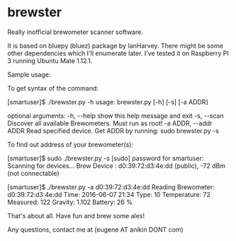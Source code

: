 # brewster
Really inofficial brewometer scanner software. 

It is based on bluepy (bluez) package by IanHarvey. There might be some other dependencies which I'll enumerate later. I've tested it on Raspberry PI 3 running Ubuntu Mate 1.12.1.


Sample usage:

To get syntax of the command:

[smartuser]$ ./brewster.py -h
usage: brewster.py [-h] [-s] [-a ADDR]

optional arguments:
  -h, --help            show this help message and exit
  -s, --scan            Discover all available Brewometers. Must run as root!
  -a ADDR, --addr ADDR  Read specified device. Get ADDR by running: sudo brewster.py -s

To find out address of your brewometer(s):

[smartuser]$ sudo ./brewster.py -s
[sudo] password for smartuser: 
Scanning for devices...
    Brew Device : d0:39:72:d3:4e:dd (public), -72 dBm (not connectable)


 [smartuser]$ ./brewster.py -a d0:39:72:d3:4e:dd
    Reading Brewometer: d0:39:72:d3:4e:dd
    Time:  2016-06-07 21:34
    Type:  10
    Temperature:  72
    Measured:  122
    Gravity:  1.102
    Battery:  26 %

That's about all. Have fun and brew some ales!

Any questions, contact me at (eugene AT anikin DONT com)
